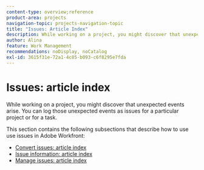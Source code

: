 ```yaml
---
content-type: overview;reference
product-area: projects
navigation-topic: projects-navigation-topic
title: "Issues: Article Index"
description: While working on a project, you might discover that unexpected events arise. You can log those unexpected events as issues for a particular project or for a task. This section contains the following subsections that describe how to use use issues in Adobe Workfront.
author: Alina
feature: Work Management
recommendations: noDisplay, noCatalog
exl-id: 3615f31e-72a1-4c85-b093-c6f8295e7fda
---
```

# Issues: article index

<!--Audited: 08/2025-->

While working on a project, you might discover that unexpected events arise. You can log those unexpected events as issues for a particular project or for a task.

This section contains the following subsections that describe how to use use issues in Adobe Workfront:

* [Convert issues: article index](../../manage-work/issues/convert-issues/convert-issues-overview.md) 
* [Issue information: article index](../../manage-work/issues/issue-information/issue-info-overview.md) 
* [Manage issues: article index](../../manage-work/issues/manage-issues/manage-issues-overview.md)
